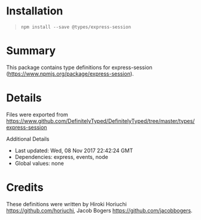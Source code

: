 # Installation
> `npm install --save @types/express-session`

# Summary
This package contains type definitions for express-session (https://www.npmjs.org/package/express-session).

# Details
Files were exported from https://www.github.com/DefinitelyTyped/DefinitelyTyped/tree/master/types/express-session

Additional Details
 * Last updated: Wed, 08 Nov 2017 22:42:24 GMT
 * Dependencies: express, events, node
 * Global values: none

# Credits
These definitions were written by Hiroki Horiuchi <https://github.com/horiuchi>, Jacob Bogers <https://github.com/jacobbogers>.

